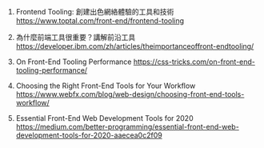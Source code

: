

1. Frontend Tooling: 創建出色網絡體驗的工具和技術
https://www.toptal.com/front-end/frontend-tooling

2. 為什麼前端工具很重要？講解前沿工具
https://developer.ibm.com/zh/articles/theimportanceoffront-endtooling/

3. On Front-End Tooling Performance
https://css-tricks.com/on-front-end-tooling-performance/

4. Choosing the Right Front-End Tools for Your Workflow
https://www.webfx.com/blog/web-design/choosing-front-end-tools-workflow/

5. Essential Front-End Web Development Tools for 2020
https://medium.com/better-programming/essential-front-end-web-development-tools-for-2020-aaecea0c2f09